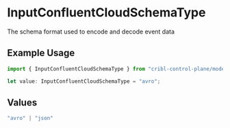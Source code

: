 # InputConfluentCloudSchemaType

The schema format used to encode and decode event data

## Example Usage

```typescript
import { InputConfluentCloudSchemaType } from "cribl-control-plane/models";

let value: InputConfluentCloudSchemaType = "avro";
```

## Values

```typescript
"avro" | "json"
```